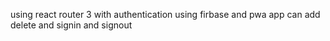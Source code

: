 using react router 3 with authentication using firbase and pwa app 
can add delete and signin and signout 